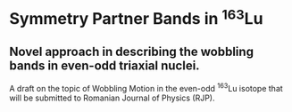 # Symmetry Partner Bands in $^{163}$Lu
## Novel approach in describing the wobbling bands in even-odd triaxial nuclei.

A draft on the topic of Wobbling Motion in the even-odd $^{163}$Lu isotope that will be submitted to Romanian Journal of Physics (RJP).
